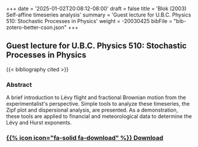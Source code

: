 +++
date = '2025-01-02T20:08:12-08:00'
draft = false
title = 'Blok (2003) Self-affine timeseries analysis'
summary = 'Guest lecture for U.B.C. Physics 510: Stochastic Processes in Physics'
weight = -20030425
bibFile = "bib-zotero-better-cson.json"
+++
<!-- Must include "bib" in filename: https://labs.loupbrun.ca/hugo-cite/usage/ -->

## Guest lecture for U.B.C. Physics 510: Stochastic Processes in Physics

<!-- 
{{< cite "blokSelfaffine2003" >}}
 -->
{{< bibliography cited >}}

### Abstract	

A brief introduction to Lévy flight and fractional Brownian motion from the experimentalist's perspective. Simple tools to analyze these timeseries, the Zipf plot and dispersional analysis, are presented. As a demonstration, these tools are applied to financial and meteorological data to determine the Lévy and Hurst exponents. 


### [{{% icon icon="fa-solid fa-download" %}} Download](../blok03.pdf)
